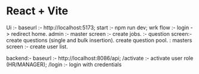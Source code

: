 # React + Vite
Ui :- 
baseurl     :- http://localhost:5173;
start       :- npm run dev;
wrk flow    :- login -> redirect home.
    admin       :- master screen :- 
                    create jobs. 
                :- question screen:- 
                    create questions (single and bulk insertion).
                    create question pool.
                :  masters screen :- 
                    create user list.

backend:- 
baseurl     :- http://localhost:8086/api;
/activate   :- activate user role (HR/MANAGER);
/login      :- login with credentials
